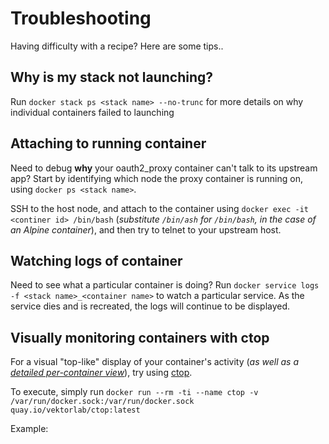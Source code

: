 # Troubleshooting

Having difficulty with a recipe? Here are some tips..

## Why is my stack not launching?

Run ```docker stack ps <stack name> --no-trunc``` for more details on why individual containers failed to launching

## Attaching to running container

Need to debug **why** your oauth2_proxy container can't talk to its upstream app? Start by identifying which node the proxy container is running on, using ```docker ps <stack name>```.

SSH to the host node, and attach to the container using ```docker exec -it <continer id> /bin/bash``` (_substitute ```/bin/ash``` for ```/bin/bash```, in the case of an Alpine container_), and then try to telnet to your upstream host.

## Watching logs of container

Need to see what a particular container is doing? Run ```docker service logs -f <stack name>_<container name>``` to watch a particular service. As the service dies and is recreated, the logs will continue to be displayed.

## Visually monitoring containers with ctop

For a visual "top-like" display of your container's activity (_as well as a [detailed per-container view](https://github.com/bcicen/ctop/blob/master/_docs/single.md)_), try using [ctop](https://github.com/bcicen/ctop).

To execute, simply run `docker run --rm -ti --name ctop -v /var/run/docker.sock:/var/run/docker.sock quay.io/vektorlab/ctop:latest`

Example:
